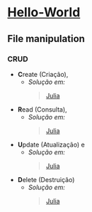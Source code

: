 # [Hello-World](https://github.com/sswellington/hello-world/tree/master/)

## File manipulation

### CRUD
 * **C**reate (Criação), 
    * *Solução em:* 
        > [Julia](https://github.com/sswellington/hello-world/tree/master/src/file/julia/create.jl)
 * **R**ead (Consulta), 
    * *Solução em:* 
        > [Julia](https://github.com/sswellington/hello-world/tree/master/src/file/julia/read.jl)
 * **U**pdate (Atualização) e 
    * *Solução em:* 
        > [Julia](https://github.com/sswellington/hello-world/tree/master/src/file/julia/update.jl)
 * **D**elete (Destruição)
    * *Solução em:* 
        > [Julia](https://github.com/sswellington/hello-world/tree/master/src/file/julia/delete.jl)
